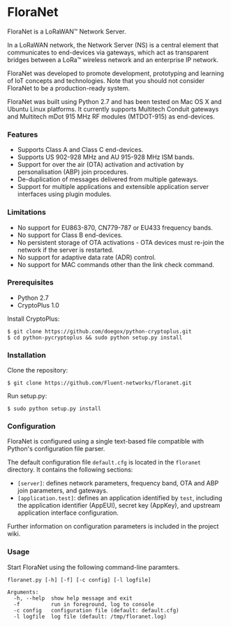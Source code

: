 # FloraNet
FloraNet is a LoRaWAN™ Network Server. 

In a LoRaWAN network, the Network Server (NS) is a central element that communicates to end-devices via gateways, which act as transparent bridges between a LoRa™ wireless network and an enterprise IP network.

FloraNet was developed to promote development, prototyping and learning of IoT concepts and technologies. Note that you should not consider FloraNet to be a production-ready system.

FloraNet was built using Python 2.7 and has been tested on Mac OS X and Ubuntu Linux platforms. It currently supports Multitech Conduit gateways and Multitech mDot 915 MHz RF modules (MTDOT-915) as end-devices.

### Features
* Supports Class A and Class C end-devices.
* Supports US 902-928 MHz and AU 915-928 MHz ISM bands. 
* Support for over the air (OTA) activation and activation by personalisation (ABP) join procedures.
* De-duplication of messages delivered from multiple gateways.
* Support for multiple applications and extensible application server interfaces using plugin modules.

### Limitations
* No support for EU863-870, CN779-787 or EU433 frequency bands. 
* No support for Class B end-devices.
* No persistent storage of OTA activations - OTA devices must re-join the network if the server is restarted.
* No support for adaptive data rate (ADR) control.
* No support for MAC commands other than the link check command.

### Prerequisites
* Python 2.7
* CryptoPlus 1.0

Install CryptoPlus:

```
$ git clone https://github.com/doegox/python-cryptoplus.git
$ cd python-pycryptoplus && sudo python setup.py install
```


### Installation

Clone the repository:

```
$ git clone https://github.com/Fluent-networks/floranet.git
```

Run setup.py:

```
$ sudo python setup.py install
```

### Configuration
FloraNet is configured using a single text-based file compatible with Python's configuration file parser.

The default configuration file `default.cfg` is located in the `floranet` directory. It contains the following sections:

* `[server]`: defines network parameters, frequency band, OTA and ABP join parameters, and gateways.
* `[application.test]`: defines an application identified by `test`, including the application identifier (AppEUI), secret key (AppKey), and upstream application interface configuration.

Further information on configuration parameters is included in the project wiki.

### Usage

Start FloraNet using the following command-line paramters.


```
floranet.py [-h] [-f] [-c config] [-l logfile]

Arguments:
  -h, --help  show help message and exit
  -f          run in foreground, log to console
  -c config   configuration file (default: default.cfg)
  -l logfile  log file (default: /tmp/floranet.log)
```
